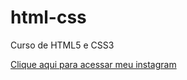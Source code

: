 # html-css
 Curso de HTML5 e CSS3

<a href="https://www.instagram.com/jacksonrv_" target="_blank">Clique aqui para acessar meu instagram</a>